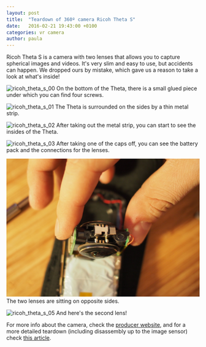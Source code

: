 ```yaml
---
layout: post
title:  "Teardown of 360º camera Ricoh Theta S"
date:   2016-02-21 19:43:00 +0100
categories: vr camera
author: paula
---
```


Ricoh Theta S is a camera with two lenses that allows you to capture spherical images and videos. It's very slim and easy to use, but accidents can happen. We dropped ours by mistake, which gave us a reason to take a look at what's inside!

![ricoh_theta_s_00](/images/ricoh_theta_s_00.JPG)
On the bottom of the Theta, there is a small glued piece under which you can find four screws.  

![ricoh_theta_s_01](/images/ricoh_theta_s_01.JPG)
The Theta is surrounded on the sides by a thin metal strip.

![ricoh_theta_s_02](/images/ricoh_theta_s_02.JPG)
After taking out the metal strip, you can start to see the insides of the Theta.

![ricoh_theta_s_03](/images/ricoh_theta_s_03.JPG)
After taking one of the caps off, you can see the battery pack and the connections for the lenses.

![ricoh_theta_s_04](/images/ricoh_theta_s_04.JPG)
The two lenses are sitting on opposite sides.

![ricoh_theta_s_05](/images/ricoh_theta_s_05.JPG)
And here's the second lens!

For more info about the camera, check the <a href="https://theta360.com/en/about/theta/s.html" target="_blank">producer website</a>, and for a more detailed teardown (including disassembly up to the image sensor) check <a href="https://zavax.wordpress.com/2015/11/12/teardown-of-ricoh-theta-360-degree-spherical-panorama-camera/" target="_blank">this article</a>.